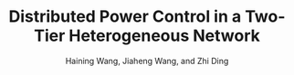 ---
type: article
title: Distributed Power Control in a Two-Tier Heterogeneous Network
author: Haining Wang, Jiaheng Wang, and Zhi Ding
journal: IEEE Transactions on Wireless Communications
volume:
number:
year: 2015
month: Aug
doi: 10.1109/TWC.2015.2456055
pages:
publisher:
booktitle:
note:
sort_key: 201508
---